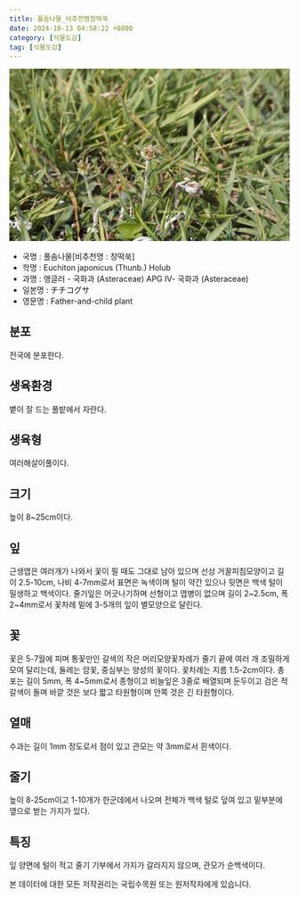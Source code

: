 ```yaml
---
title: 풀솜나물_비추천명창떡쑥
date: 2024-10-13 04:58:22 +0800
category: [식물도감]
tag: [식물도감]
---
```




![풀솜나물[비추천명 : 창떡쑥]](/assets/img/fileUpload/plants/basic/Compositae/Gnaphalium/9849/9849_20160803161509886files_th2.jpg)
- 국명 : 풀솜나물[비추천명 : 창떡쑥]
- 학명 : Euchiton japonicus (Thunb.) Holub
- 과명 : 앵글러 - 국화과 (Asteraceae) APG Ⅳ- 국화과 (Asteraceae)
- 일본명 : チチコグサ
- 영문명 : Father-and-child plant


## 분포
전국에 분포한다.
## 생육환경
볕이 잘 드는 풀밭에서 자란다.
## 생육형
여러해살이풀이다.
## 크기
높이 8~25cm이다.
## 잎
근생엽은 여러개가 나와서 꽃이 필 때도 그대로 남아 있으며 선상 거꿀피침모양이고 길이 2.5-10cm, 나비 4-7mm로서 표면은 녹색이며 털이 약간 있으나 뒷면은 백색 털이 밀생하고 백색이다. 줄기잎은 어긋나기하며 선형이고 엽병이 없으며 길이 2~2.5cm, 폭 2~4mm로서 꽃차례 밑에 3-5개의 잎이 별모양으로 달린다.
## 꽃
꽃은 5-7월에 피며 통꽃만인 갈색의 작은 머리모양꽃차례가 줄기 끝에 여러 개 조밀하게 모여 달리는데, 둘레는 암꽃, 중심부는 양성의 꽃이다. 꽃차례는 지름 1.5-2cm이다. 총포는 길이 5mm, 폭 4~5mm로서 종형이고 비늘잎은 3줄로 배열되며 둔두이고 검은 적갈색이 돌며 바깥 것은 보다 짧고 타원형이며 안쪽 것은 긴 타원형이다.
## 열매
수과는 길이 1mm 정도로서 점이 있고 관모는 약 3mm로서 흰색이다.
## 줄기
높이 8-25cm이고 1-10개가 한군데에서 나오며 전체가 백색 털로 덮여 있고 밑부분에 옆으로 벋는 가지가 있다.
## 특징
잎 양면에 털이 적고 줄기 기부에서 가지가 갈라지지 않으며, 관모가 순백색이다.






본 데이터에 대한 모든 저작권리는 국립수목원 또는 원저작자에게 있습니다.
